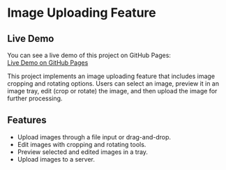 # Image Uploading Feature

## Live Demo
You can see a live demo of this project on GitHub Pages:  
[Live Demo on GitHub Pages](https://samiawajid7.github.io/Image-Uploading-Feature/)

This project implements an image uploading feature that includes image cropping and rotating options. Users can select an image, preview it in an image tray, edit (crop or rotate) the image, and then upload the image for further processing.

## Features
- Upload images through a file input or drag-and-drop.
- Edit images with cropping and rotating tools.
- Preview selected and edited images in a tray.
- Upload images to a server.
